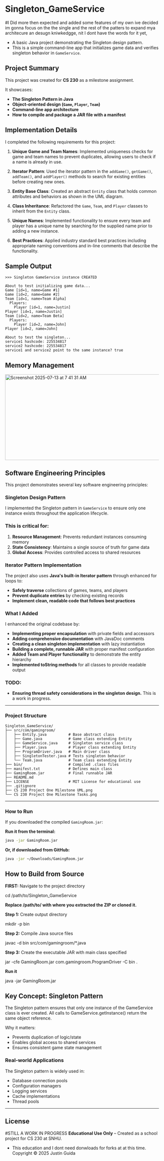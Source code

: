 # Singleton_GameService
#I Did more then expected and added some features of my own ive decided im gonna focus on the the single and the rest of the patters to expand mya architecure an desugn kniwkedgge, nit I dont have the words for it yet,

- A basic Java project demonstrating the Singleton design pattern. 
- This is a simple command-line app that initializes game data and verifies singleton behavior in `GameService`.

## Project Summary

This project was created for **CS 230** as a milestone assignment.

It showcases:
- **The Singleton Pattern in Java**
- **Object-oriented design (`Game`, `Player`, `Team`)**
- **Command-line app architecture**
- **How to compile and package a JAR file with a manifest**

## Implementation Details

I completed the following requirements for this project:

1. **Unique Game and Team Names**: Implemented uniqueness checks for game and team names to prevent duplicates, allowing users to check if a name is already in use.

2. **Iterator Pattern**: Used the iterator pattern in the `addGame()`, `getGame()`, `addTeam()`, and `addPlayer()` methods to search for existing entities before creating new ones.

3. **Entity Base Class**: Created an abstract `Entity` class that holds common attributes and behaviors as shown in the UML diagram.

4. **Class Inheritance**: Refactored the `Game`, `Team`, and `Player` classes to inherit from the `Entity` class.

5. **Unique Names**: Implemented functionality to ensure every team and player has a unique name by searching for the supplied name prior to adding a new instance.

6. **Best Practices**: Applied industry standard best practices including appropriate naming conventions and in-line comments that describe the functionality.

## Sample Output

```
>>> Singleton GameService instance CREATED

About to test initializing game data...
Game [id=1, name=Game #1]
Game [id=2, name=Game #2]
Team [id=1, name=Team Alpha]
  Players:
    Player [id=1, name=Justin]
Player [id=1, name=Justin]
Team [id=2, name=Team Beta]
  Players:
    Player [id=2, name=John]
Player [id=2, name=John]

About to test the singleton...
service1 hashcode: 225534817
service2 hashcode: 225534817
service1 and service2 point to the same instance? true
```

## Memory Management
<img width="506" height="280" alt="Screenshot 2025-07-13 at 7 41 31 AM" src="https://github.com/user-attachments/assets/ff7615c1-7c4b-4d48-9b9d-45b775c9f63b" />

## Software Engineering Principles

This project demonstrates several key software engineering principles:

### Singleton Design Pattern

I implemented the Singleton pattern in `GameService` to ensure only one instance exists throughout the application lifecycle. 
### This is **critical** for:

1. **Resource Management**: Prevents redundant instances consuming memory
2. **State Consistency**: Maintains a single source of truth for game data
3. **Global Access**: Provides controlled access to shared resources

### Iterator Pattern Implementation

The project also uses **Java's built-in Iterator pattern** through enhanced for loops to:
- **Safely traverse** collections of games, teams, and players
- **Prevent duplicate entries** by checking existing records
- **Implement clean, readable code that follows best practices**

### What I Added

I enhanced the original codebase by:
- **Implementing proper encapsulation** with private fields and accessors
- **Adding comprehensive documentation** with JavaDoc comments
- **Creating a clean singleton implementation** with lazy instantiation
- **Building a complete, runnable JAR** with proper manifest configuration
- **Added Team and Player functionality** to demonstrate the entity hierarchy
- **Implemented toString methods** for all classes to provide readable output

### TODO:
- **Ensuring thread safety considerations in the singleton design.** This is a work in progress.

---

### Project Structure

```
Singleton_GameService/
├── src/com/gamingroom/
│   ├── Entity.java          # Base abstract class
│   ├── Game.java            # Game class extending Entity
│   ├── GameService.java     # Singleton service class
│   ├── Player.java          # Player class extending Entity
│   ├── ProgramDriver.java   # Main driver class
│   ├── SingletonTester.java # Tests singleton behavior
│   └── Team.java            # Team class extending Entity
├── bin/                     # Compiled .class files
├── manifest.txt             # Defines main class
├── GamingRoom.jar           # Final runnable JAR
├── README.md
├── LICENSE                  # MIT License for educational use
├── .gitignore
├── CS 230 Project One Milestone UML.png
└── CS 230 Project One Milestone Tasks.png
```

---

### How to Run

If you downloaded the compiled `GamingRoom.jar`:

 **Run it from the terminal:**

```bash
java -jar GamingRoom.jar
```

**Or, if downloaded from GitHub:**

```bash
java -jar ~/Downloads/GamingRoom.jar
```

## How to Build from Source

**FIRST:** Navigate to the project directory

cd /path/to/Singleton_GameService

**Replace /path/to/ with where you extracted the ZIP or cloned it.**


**Step 1:** Create output directory

mkdir -p bin

**Step 2:** Compile Java source files

javac -d bin src/com/gamingroom/*.java

**Step 3:** Create the executable JAR with main class specified

jar -cfe GamingRoom.jar com.gamingroom.ProgramDriver -C bin .

**Run it**

java -jar GamingRoom.jar

## Key Concept: Singleton Pattern

The Singleton pattern ensures that only one instance of the GameService class is ever created.
All calls to GameService.getInstance() return the same object reference.

Why it matters:
- Prevents duplication of logic/state
- Enables global access to shared services
-  Ensures consistent game state management

### Real-world Applications

The Singleton pattern is widely used in:
- Database connection pools
- Configuration managers
- Logging services
- Cache implementations
- Thread pools

---

##  License
#STILL A WORK IN PROGRESS
**Educational Use Only**
– Created as a school project for CS 230 at SNHU.

- This education and I dont need donwloads for forks at at this time.
Copyright © 2025 Justin Guida

